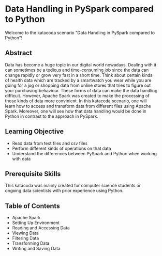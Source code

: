 # Data Handling in PySpark compared to Python

Welcome to the katacoda scenario "Data Handling in PySpark compared to Python"!

## Abstract
Data has become a huge topic in our digital world nowadays. Dealing with it can sometimes be a tedious and time-consuming job since the data can change rapidly or grow very fast in a short time. Think about certain kinds of health data which are tracked by a smartwatch you wear while you are going for a jog or shopping data from online stores that tries to figure out your purchasing behaviour. These forms of data can make the data handling difficult. However, Apache Spark was created to make the processing of those kinds of data more convinient. 
In this katacoda scenario, one will learn how to access and transform data from different files using Apache Spark. Moreover, one will see how that data handling would be done in Python in contrast to the approach in PySpark. 

## Learning Objective

- Read data from text files and csv files
- Perform different kinds of operations on that data
- Understand the differences between PySpark and Python when working with data

## Prerequisite Skills

This katacoda was mainly created for computer science students or ongoing data scientists with prior experience using Python.

## Table of Contents

- Apache Spark
- Setting Up Environment
- Reading and Accessing Data
- Viewing Data
- Filtering Data
- Transforming Data
- Writing and Saving Data


